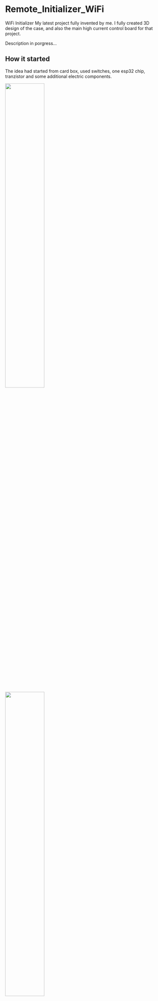 # Remote_Initializer_WiFi


WiFi Initializer
My latest project fully invented by me. I fully created 3D design of the case, and also the main high current control board for that project.

Description in porgress...



## How it started

The idea had started from card box, used switches, one esp32 chip, tranzistor and some additional electric components.

<img src="https://github.com/user-attachments/assets/0557f380-1c55-4d27-b9d0-cdef41f2d2eb" width=50% height=50%>
<img src="https://github.com/user-attachments/assets/f5c0ba25-271c-4277-8ca5-e37d69aebb1f" width=50% height=50%>



## It works

### My own case
After prototype I started to creating my own box. I used 3D blender to create my model. Model was printed in 3D printer


<img src="https://github.com/user-attachments/assets/2b155e08-cd1c-48ab-8a1f-acfe4d844405" width=50% height=50%>


### Improved Electronic, with more outputs and higher Current output.
After working set, I also started to improve my main board, to have more oututs, and to have more stable outputs.

<img src="https://github.com/user-attachments/assets/2143f9bc-da55-4147-846e-d13854b40b25" width=50% height=50%>

## How it looks assembled

<img src="https://github.com/user-attachments/assets/3bf80226-3c9e-4399-8ac2-f127edc5aa8d" width=50% height=50%>

## How it works
In that example I used high resistant wire, to ignite standart match.

<img src="https://github.com/user-attachments/assets/2dc62222-bba8-43db-9f50-4a643cb91bd5" width=50% height=50%>

During test with fireworks, I used redy to connect, firework igniters.

<img src="https://github.com/user-attachments/assets/31a0b2f4-9756-4f1a-9a4b-64d8829c41f8" width=50% height=50%>


## What's next

That project use modified tasmota software when comes to the esp32 module. Thanks to that it can be easily used in your HomeAssistant environment or any other project f.e with MQTT.
My solution here was to automate my fireworks presentation. To focus only on watching with my family :)
Soon on sale in the store ;)
